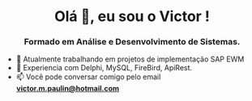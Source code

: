 <h1 align="center">Olá 👋, eu sou o Victor !</h1>
<h3 align="center">Formado em Análise e Desenvolvimento de Sistemas.</h3>

- 🔭 Atualmente trabalhando em projetos de implementação SAP EWM
- 🌱 Experiencia com Delphi, MySQL, FireBird, ApiRest.
- 📫 Você pode conversar comigo pelo email **victor.m.paulin@hotmail.com**


